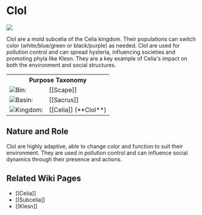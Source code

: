 <!-- wiki-header-section:start -->
# Clol

<img src="wiki_images/Clol.png"><i></i></img>

Clol are a mold subcelia of the Celia kingdom. Their populations can switch color (white/blue/green or black/purple) as needed. Clol are used for pollution control and can spread hysteria, influencing societies and promoting phyla like Klesn. They are a key example of Celia's impact on both the environment and social structures.

<!-- wiki-header-section:end -->

<!-- taxonomy-table-section:start -->
<div class="taxonomy-table">
  <table>
    <tr>
      <th colspan="3">Purpose Taxonomy</th>
    </tr>
    <tr>
      <td class="taxon-label"><img src="../svg/bin.svg" class="taxon-icon">Bin:</td>
      <td class="taxon-content" colspan="2">[[Scape]]</td>
    </tr>
    <tr>
      <td class="taxon-label"><img src="../svg/basin.svg" class="taxon-icon">Basin:</td>
      <td class="taxon-content" colspan="2">[[Sacrus]]</td>
    </tr>
    <tr>
      <td class="taxon-label"><img src="../svg/kingdom.svg" class="taxon-icon">Kingdom:</td>
      <td class="taxon-content" colspan="2">[[Celia]] (**Clol**)</td>
    </tr>
  </table>
</div>
<!-- taxonomy-table-section:end -->

## Nature and Role
Clol are highly adaptive, able to change color and function to suit their environment. They are used in pollution control and can influence social dynamics through their presence and actions.

## Related Wiki Pages
- [[Celia]]
- [[Subcelia]]
- [[Klesn]]
